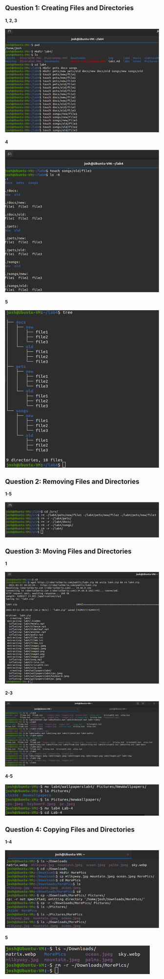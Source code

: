 ## Question 1: Creating Files and Directories
#### 1, 2, 3
![](../imgs/lab4Q1-3.png)
#### 4
![](../imgs/lab4Q4.png)
#### 5
![](../imgs/lab4Q5.png)

## Question 2: Removing Files and Directories
#### 1-5
![](../imgs/lab4Q2.1-5.png)
 
## Question 3: Moving Files and Directories
#### 1
![](../imgs/lab4Q3.1.png)
#### 2-3
![](../imgs/lab4Q3.2n3.png)
#### 4-5
![](../imgs/lab4Q3.4n5.png)

## Question 4: Copying Files and Directories
#### 1-4
![](../imgs/lab4Q.3q.png)
#### 5
![](../imgs/lab4Q5.5.png)